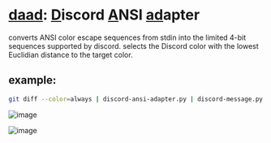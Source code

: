 # [daad](): [D]()iscord [A]()NSI [ad]()apter

converts ANSI color escape sequences from stdin into the limited 4-bit sequences supported by discord.
selects the Discord color with the lowest Euclidian distance to the target color.

## example:

```sh
git diff --color=always | discord-ansi-adapter.py | discord-message.py
```

![image](https://github.com/user-attachments/assets/adca74d9-9125-47f9-9b7a-be4aad53ea93)


![image](https://github.com/user-attachments/assets/941d3594-b8a0-4f0f-9944-02e70b4b209c)
